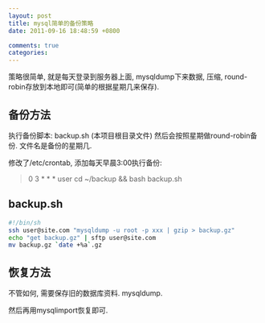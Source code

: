 ```yaml
---
layout: post
title: mysql简单的备份策略
date: 2011-09-16 18:48:59 +0800

comments: true
categories: 
---
```


策略很简单, 就是每天登录到服务器上面, mysqldump下来数据, 压缩,
round-robin存放到本地即可(简单的根据星期几来保存).

备份方法
------------------------------

执行备份脚本: backup.sh (本项目根目录文件)
然后会按照星期做round-robin备份. 文件名是备份的星期几.

修改了/etc/crontab, 添加每天早晨3:00执行备份:

> 0 3 \* \* \* user cd \~/backup && bash backup.sh

backup.sh
------------------------------

```sh
#!/bin/sh
ssh user@site.com "mysqldump -u root -p xxx | gzip > backup.gz"
echo "get backup.gz" | sftp user@site.com 
mv backup.gz `date +%a`.gz
```

恢复方法
------------------------------

不管如何, 需要保存旧的数据库资料. mysqldump.

然后再用mysqlimport恢复即可.
